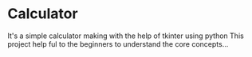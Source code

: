 # Calculator
It's a simple calculator making with the help of tkinter using python
This project help ful to the beginners to understand the core concepts... 
